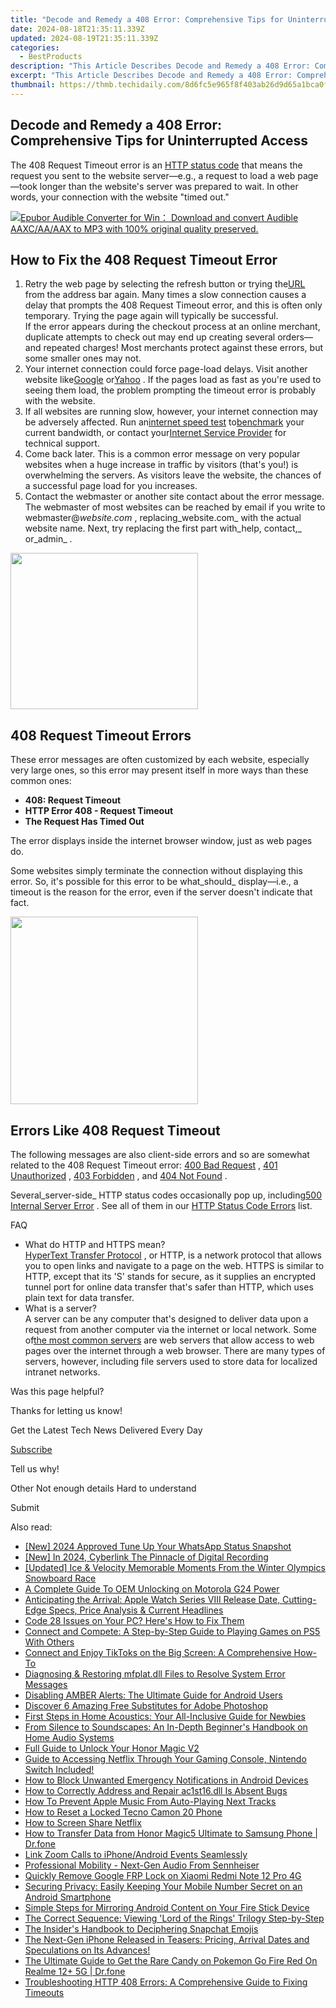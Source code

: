 ```yaml
---
title: "Decode and Remedy a 408 Error: Comprehensive Tips for Uninterrupted Access"
date: 2024-08-18T21:35:11.339Z
updated: 2024-08-19T21:35:11.339Z
categories:
  - BestProducts
description: "This Article Describes Decode and Remedy a 408 Error: Comprehensive Tips for Uninterrupted Access"
excerpt: "This Article Describes Decode and Remedy a 408 Error: Comprehensive Tips for Uninterrupted Access"
thumbnail: https://thmb.techidaily.com/8d6fc5e965f8f403ab26d9d65a1bca0fa8c0fcf476d607d4885f74d57cfde7c9.jpg
---
```


## Decode and Remedy a 408 Error: Comprehensive Tips for Uninterrupted Access
 The 408 Request Timeout error is an [HTTP status code](https://www.lifewire.com/http-status-codes-2625907) that means the request you sent to the website server—e.g., a request to load a web page—took longer than the website's server was prepared to wait. In other words, your connection with the website "timed out."

<!-- affiliate ads begin -->
<a href="https://secure.2checkout.com/order/checkout.php?PRODS=4708689&QTY=1&AFFILIATE=108875&CART=1"><img src="https://www.epubor.com/images/uppic/audible-converter-interface.png" border="0">Epubor Audible Converter for Win： Download and convert Audible AAXC/AA/AAX to MP3 with 100% original quality preserved.</a>
<!-- affiliate ads end -->
## How to Fix the 408 Request Timeout Error

1. Retry the web page by selecting the refresh button or trying the[URL](https://www.lifewire.com/what-is-a-url-2626035) from the address bar again. Many times a slow connection causes a delay that prompts the 408 Request Timeout error, and this is often only temporary. Trying the page again will typically be successful.  
 If the error appears during the checkout process at an online merchant, duplicate attempts to check out may end up creating several orders—and repeated charges! Most merchants protect against these errors, but some smaller ones may not.
2. Your internet connection could force page-load delays. Visit another website like[Google](https://www.google.com/) or[Yahoo](https://www.yahoo.com/) . If the pages load as fast as you're used to seeing them load, the problem prompting the timeout error is probably with the website.
3. If all websites are running slow, however, your internet connection may be adversely affected. Run an[internet speed test](https://www.lifewire.com/internet-speed-test-sites-2626177) to[benchmark](https://www.lifewire.com/what-is-a-benchmark-2625811) your current bandwidth, or contact your[Internet Service Provider](https://www.lifewire.com/internet-service-provider-isp-2625924) for technical support.
4. Come back later. This is a common error message on very popular websites when a huge increase in traffic by visitors (that's you!) is overwhelming the servers. As visitors leave the website, the chances of a successful page load for you increases.
5. Contact the webmaster or another site contact about the error message.  
 The webmaster of most websites can be reached by email if you write to webmaster@_website.com_ , replacing_website.com_ with the actual website name. Next, try replacing the first part with_help, contact,_ or_admin_ .

<!-- affiliate ads begin -->
<a href="https://godlikehost.sjv.io/c/5597632/1920047/21774" target="_top" id="1920047"><img src="//a.impactradius-go.com/display-ad/21774-1920047" border="0" alt="" width="300" height="250"/></a><img height="0" width="0" src="https://imp.pxf.io/i/5597632/1920047/21774" style="position:absolute;visibility:hidden;" border="0" />
<!-- affiliate ads end -->
## 408 Request Timeout Errors

 These error messages are often customized by each website, especially very large ones, so this error may present itself in more ways than these common ones:

* **408: Request Timeout**
* **HTTP Error 408 - Request Timeout**
* **The Request Has Timed Out**

 The error displays inside the internet browser window, just as web pages do.

 Some websites simply terminate the connection without displaying this error. So, it's possible for this error to be what_should_ display—i.e., a timeout is the reason for the error, even if the server doesn't indicate that fact.

<!-- affiliate ads begin -->
<a href="https://coinrule.sjv.io/c/5597632/1958374/18409" target="_top" id="1958374"><img src="//a.impactradius-go.com/display-ad/18409-1958374" border="0" alt="" width="300" height="300"/></a><img height="0" width="0" src="https://imp.pxf.io/i/5597632/1958374/18409" style="position:absolute;visibility:hidden;" border="0" />
<!-- affiliate ads end -->
## Errors Like 408 Request Timeout

 The following messages are also client-side errors and so are somewhat related to the 408 Request Timeout error: [400 Bad Request](https://www.lifewire.com/how-to-fix-a-400-bad-request-error-2617988) , [401 Unauthorized](https://www.lifewire.com/401-unauthorized-error-what-it-is-and-how-to-fix-it-2622934) , [403 Forbidden](https://www.lifewire.com/403-forbidden-error-explained-2617989) , and [404 Not Found](https://www.lifewire.com/404-not-found-error-explained-2622936) .

 Several_server-side_ HTTP status codes occasionally pop up, including[500 Internal Server Error](https://www.lifewire.com/500-internal-server-error-explained-2622938) . See all of them in our [HTTP Status Code Errors](https://www.lifewire.com/http-status-code-errors-4165131) list.

 FAQ

* What do HTTP and HTTPS mean?  
[HyperText Transfer Protocol](https://www.lifewire.com/what-do-http-and-https-stand-for-3482375) , or HTTP, is a network protocol that allows you to open links and navigate to a page on the web. HTTPS is similar to HTTP, except that its 'S' stands for secure, as it supplies an encrypted tunnel port for online data transfer that's safer than HTTP, which uses plain text for data transfer.
* What is a server?  
 A server can be any computer that's designed to deliver data upon a request from another computer via the internet or local network. Some of[the most common servers](https://www.lifewire.com/servers-in-computer-networking-817380) are web servers that allow access to web pages over the internet through a web browser. There are many types of servers, however, including file servers used to store data for localized intranet networks.

Was this page helpful?

Thanks for letting us know!

 Get the Latest Tech News Delivered Every Day

[Subscribe](https://www.lifewire.com/#)

Tell us why!

 Other  Not enough details  Hard to understand

 Submit

<ins class="adsbygoogle"
     style="display:block"
     data-ad-format="autorelaxed"
     data-ad-client="ca-pub-7571918770474297"
     data-ad-slot="1223367746"></ins>



<ins class="adsbygoogle"
     style="display:block"
     data-ad-client="ca-pub-7571918770474297"
     data-ad-slot="8358498916"
     data-ad-format="auto"
     data-full-width-responsive="true"></ins>

<span class="atpl-alsoreadstyle">Also read:</span>
<div><ul>
<li><a href="https://fox-hovers.techidaily.com/new-2024-approved-tune-up-your-whatsapp-status-snapshot/"><u>[New] 2024 Approved  Tune Up Your WhatsApp Status Snapshot</u></a></li>
<li><a href="https://screen-video-capture.techidaily.com/new-in-2024-cyberlink-the-pinnacle-of-digital-recording/"><u>[New] In 2024, Cyberlink  The Pinnacle of Digital Recording</u></a></li>
<li><a href="https://some-techniques.techidaily.com/updated-ice-and-velocity-memorable-moments-from-the-winter-olympics-snowboard-race/"><u>[Updated] Ice & Velocity  Memorable Moments From the Winter Olympics Snowboard Race</u></a></li>
<li><a href="https://easy-unlock-android.techidaily.com/a-complete-guide-to-oem-unlocking-on-motorola-g24-power-by-drfone-android/"><u>A Complete Guide To OEM Unlocking on Motorola G24 Power</u></a></li>
<li><a href="https://techtrends.techidaily.com/anticipating-the-arrival-apple-watch-series-release-date-cutting-edge-specs-price-analysis-and-current-headlines/"><u>Anticipating the Arrival: Apple Watch Series Ⅷ Release Date, Cutting-Edge Specs, Price Analysis & Current Headlines</u></a></li>
<li><a href="https://techtrends.techidaily.com/code-28-issues-on-your-pc-heres-how-to-fix-them/"><u>Code 28 Issues on Your PC? Here's How to Fix Them</u></a></li>
<li><a href="https://techtrends.techidaily.com/connect-and-compete-a-step-by-step-guide-to-playing-games-on-ps5-with-others/"><u>Connect and Compete: A Step-by-Step Guide to Playing Games on PS5 With Others</u></a></li>
<li><a href="https://techtrends.techidaily.com/connect-and-enjoy-tiktoks-on-the-big-screen-a-comprehensive-how-to/"><u>Connect and Enjoy TikToks on the Big Screen: A Comprehensive How-To</u></a></li>
<li><a href="https://techtrends.techidaily.com/diagnosing-and-restoring-mfplatdll-files-to-resolve-system-error-messages/"><u>Diagnosing & Restoring mfplat.dll Files to Resolve System Error Messages</u></a></li>
<li><a href="https://techtrends.techidaily.com/disabling-amber-alerts-the-ultimate-guide-for-android-users/"><u>Disabling AMBER Alerts: The Ultimate Guide for Android Users</u></a></li>
<li><a href="https://techtrends.techidaily.com/discover-6-amazing-free-substitutes-for-adobe-photoshop/"><u>Discover 6 Amazing Free Substitutes for Adobe Photoshop</u></a></li>
<li><a href="https://techtrends.techidaily.com/first-steps-in-home-acoustics-your-all-inclusive-guide-for-newbies/"><u>First Steps in Home Acoustics: Your All-Inclusive Guide for Newbies</u></a></li>
<li><a href="https://techtrends.techidaily.com/from-silence-to-soundscapes-an-in-depth-beginners-handbook-on-home-audio-systems/"><u>From Silence to Soundscapes: An In-Depth Beginner's Handbook on Home Audio Systems</u></a></li>
<li><a href="https://unlock-android.techidaily.com/full-guide-to-unlock-your-honor-magic-v2-by-drfone-android/"><u>Full Guide to Unlock Your Honor Magic V2</u></a></li>
<li><a href="https://techtrends.techidaily.com/guide-to-accessing-netflix-through-your-gaming-console-nintendo-switch-included/"><u>Guide to Accessing Netflix Through Your Gaming Console, Nintendo Switch Included!</u></a></li>
<li><a href="https://techtrends.techidaily.com/how-to-block-unwanted-emergency-notifications-in-android-devices/"><u>How to Block Unwanted Emergency Notifications in Android Devices</u></a></li>
<li><a href="https://techtrends.techidaily.com/how-to-correctly-address-and-repair-ac1st16dll-is-absent-bugs/"><u>How to Correctly Address and Repair ac1st16.dll Is Absent Bugs</u></a></li>
<li><a href="https://techtrends.techidaily.com/how-to-prevent-apple-music-from-auto-playing-next-tracks/"><u>How To Prevent Apple Music From Auto-Playing Next Tracks</u></a></li>
<li><a href="https://unlock-android.techidaily.com/how-to-reset-a-locked-tecno-camon-20-phone-by-drfone-android/"><u>How to Reset a Locked Tecno Camon 20 Phone</u></a></li>
<li><a href="https://techtrends.techidaily.com/how-to-screen-share-netflix/"><u>How to Screen Share Netflix</u></a></li>
<li><a href="https://android-transfer.techidaily.com/how-to-transfer-data-from-honor-magic5-ultimate-to-samsung-phone-drfone-by-drfone-transfer-from-android-transfer-from-android/"><u>How to Transfer Data from Honor Magic5 Ultimate to Samsung Phone | Dr.fone</u></a></li>
<li><a href="https://on-screen-recording.techidaily.com/link-zoom-calls-to-iphoneandroid-events-seamlessly/"><u>Link Zoom Calls to iPhone/Android Events Seamlessly</u></a></li>
<li><a href="https://buynow-reviews.techidaily.com/professional-mobility-next-gen-audio-from-sennheiser/"><u>Professional Mobility - Next-Gen Audio From Sennheiser</u></a></li>
<li><a href="https://review-topics.techidaily.com/quickly-remove-google-frp-lock-on-xiaomi-redmi-note-12-pro-4g-by-drfone-android-unlock-remove-google-frp/"><u>Quickly Remove Google FRP Lock on Xiaomi Redmi Note 12 Pro 4G</u></a></li>
<li><a href="https://techtrends.techidaily.com/securing-privacy-easily-keeping-your-mobile-number-secret-on-an-android-smartphone/"><u>Securing Privacy: Easily Keeping Your Mobile Number Secret on an Android Smartphone</u></a></li>
<li><a href="https://techtrends.techidaily.com/simple-steps-for-mirroring-android-content-on-your-fire-stick-device/"><u>Simple Steps for Mirroring Android Content on Your Fire Stick Device</u></a></li>
<li><a href="https://techtrends.techidaily.com/the-correct-sequence-viewing-lord-of-the-rings-trilogy-step-by-step/"><u>The Correct Sequence: Viewing 'Lord of the Rings' Trilogy Step-by-Step</u></a></li>
<li><a href="https://techtrends.techidaily.com/the-insiders-handbook-to-deciphering-snapchat-emojis/"><u>The Insider's Handbook to Deciphering Snapchat Emojis</u></a></li>
<li><a href="https://techtrends.techidaily.com/the-next-gen-iphone-released-in-teasers-pricing-arrival-dates-and-speculations-on-its-advances/"><u>The Next-Gen iPhone Released in Teasers: Pricing, Arrival Dates and Speculations on Its Advances!</u></a></li>
<li><a href="https://pokemon-go-android.techidaily.com/the-ultimate-guide-to-get-the-rare-candy-on-pokemon-go-fire-red-on-realme-12plus-5g-drfone-by-drfone-virtual-android/"><u>The Ultimate Guide to Get the Rare Candy on Pokemon Go Fire Red On Realme 12+ 5G | Dr.fone</u></a></li>
<li><a href="https://techtrends.techidaily.com/troubleshooting-http-408-errors-a-comprehensive-guide-to-fixing-timeouts/"><u>Troubleshooting HTTP 408 Errors: A Comprehensive Guide to Fixing Timeouts</u></a></li>
</ul></div>
